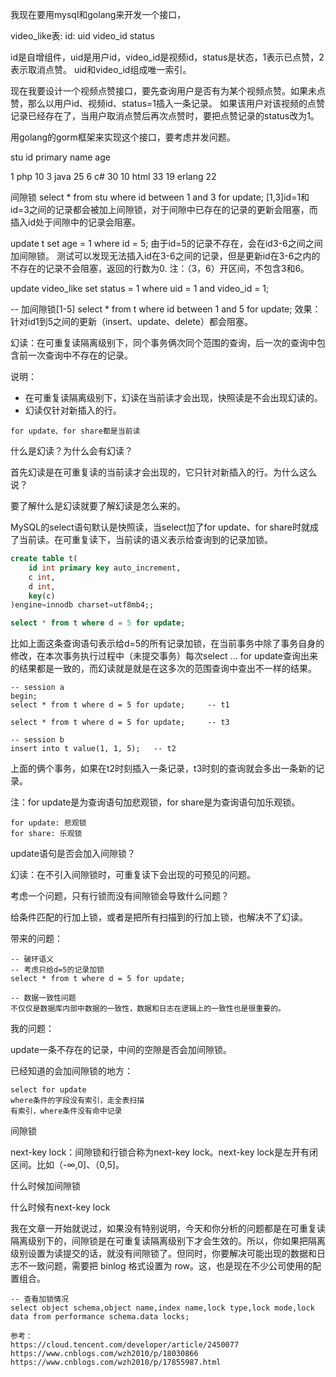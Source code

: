 我现在要用mysql和golang来开发一个接口，

video_like表:
id:
uid
video_id
status

id是自增组件，uid是用户id，video_id是视频id，status是状态，1表示已点赞，2表示取消点赞。
uid和video_id组成唯一索引。

现在我要设计一个视频点赞接口，要先查询用户是否有为某个视频点赞。如果未点赞，那么以用户id、视频id、status=1插入一条记录。
如果该用户对该视频的点赞记录已经存在了，当用户取消点赞后再次点赞时，要把点赞记录的status改为1。


用golang的gorm框架来实现这个接口，要考虑并发问题。



stu
id primary
name
age


1    php     10
3    java     25
6    c#       30
10  html    33
19  erlang 22


间隙锁
select * from stu where id between 1 and 3 for update;
[1,3]id=1和id=3之间的记录都会被加上间隙锁，对于间隙中已存在的记录的更新会阻塞，而插入id处于间隙中的记录会阻塞。

update t set age = 1 where id = 5;
由于id=5的记录不存在，会在id3-6之间之间加间隙锁。
测试可以发现无法插入id在3-6之间的记录，但是更新id在3-6之内的不存在的记录不会阻塞，返回的行数为0.
注：（3，6）开区间，不包含3和6。



update video_like set status = 1 where uid = 1 and video_id = 1;

-- 加间隙锁[1-5]
select * from t where id between 1 and 5 for update;
效果：
针对id1到5之间的更新（insert、update、delete）都会阻塞。





幻读：在可重复读隔离级别下，同个事务俩次同个范围的查询，后一次的查询中包含前一次查询中不存在的记录。

说明：

- 在可重复读隔离级别下，幻读在当前读才会出现，快照读是不会出现幻读的。
- 幻读仅针对新插入的行。

```
for update、for share都是当前读
```



什么是幻读？为什么会有幻读？

首先幻读是在可重复读的当前读才会出现的，它只针对新插入的行。为什么这么说？

要了解什么是幻读就要了解幻读是怎么来的。

MySQL的select语句默认是快照读，当select加了for update、for share时就成了当前读。在可重复读下，当前读的语义表示给查询到的记录加锁。

```sql
create table t(
	id int primary key auto_increment,
	c int,
	d int,
	key(c)
)engine=innodb charset=utf8mb4;;

select * from t where d = 5 for update;
```

比如上面这条查询语句表示给d=5的所有记录加锁，在当前事务中除了事务自身的修改，在本次事务执行过程中（未提交事务）每次select ... for update查询出来的结果都是一致的，而幻读就是就是在这多次的范围查询中查出不一样的结果。

```
-- session a
begin;
select * from t where d = 5 for update;		-- t1

select * from t where d = 5 for update;		-- t3

-- session b
insert into t value(1, 1, 5);	-- t2
```

上面的俩个事务，如果在t2时刻插入一条记录，t3时刻的查询就会多出一条新的记录。





注：for update是为查询语句加悲观锁，for share是为查询语句加乐观锁。



```
for update: 悲观锁
for share: 乐观锁
```

update语句是否会加入间隙锁？





幻读：在不引入间隙锁时，可重复读下会出现的可预见的问题。

考虑一个问题，只有行锁而没有间隙锁会导致什么问题？



给条件匹配的行加上锁，或者是把所有扫描到的行加上锁，也解决不了幻读。



带来的问题：

```
-- 破环语义
-- 考虑只给d=5的记录加锁
select * from t where d = 5 for update;

-- 数据一致性问题
不仅仅是数据库内部中数据的一致性，数据和日志在逻辑上的一致性也是很重要的。
```



我的问题：

update一条不存在的记录，中间的空隙是否会加间隙锁。

已经知道的会加间隙锁的地方：

```
select for update
where条件的字段没有索引，走全表扫描
有索引，where条件没有命中记录
```



间隙锁

next-key lock：间隙锁和行锁合称为next-key lock。next-key lock是左开有闭区间。比如（-∞,0]、（0,5]。



什么时候加间隙锁

什么时候有next-key lock





我在文章一开始就说过，如果没有特别说明，今天和你分析的问题都是在可重复读隔离级别下的，间隙锁是在可重复读隔离级别下才会生效的。所以，你如果把隔离级别设置为读提交的话，就没有间隙锁了。但同时，你要解决可能出现的数据和日志不一致问题，需要把 binlog 格式设置为 row。这，也是现在不少公司使用的配置组合。





```
-- 查看加锁情况
select object schema,object name,index name,lock type,lock mode,lock data from performance schema.data locks;

参考：
https://cloud.tencent.com/developer/article/2450077
https://www.cnblogs.com/wzh2010/p/18030866
https://www.cnblogs.com/wzh2010/p/17855987.html
```
















